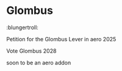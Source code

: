 # Glombus

:blungertroll:

Petition for the Glombus Lever in aero 2025

Vote Glombus 2028

soon to be an aero addon